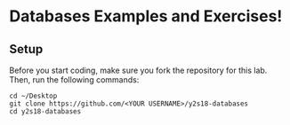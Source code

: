 # Databases Examples and Exercises!

## Setup

Before you start coding, make sure you fork the repository for this lab. Then, run the following commands:
```
cd ~/Desktop
git clone https://github.com/<YOUR USERNAME>/y2s18-databases
cd y2s18-databases
```
